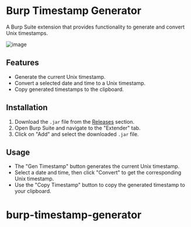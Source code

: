 # Burp Timestamp Generator

A Burp Suite extension that provides functionality to generate and convert Unix timestamps.

![image](https://github.com/user-attachments/assets/0a4e40c4-ac57-4172-bb46-f333b26253d5)


## Features
- Generate the current Unix timestamp.
- Convert a selected date and time to a Unix timestamp.
- Copy generated timestamps to the clipboard.

## Installation
1. Download the `.jar` file from the [Releases](link-to-releases) section.
2. Open Burp Suite and navigate to the "Extender" tab.
3. Click on "Add" and select the downloaded `.jar` file.

## Usage
- The "Gen Timestamp" button generates the current Unix timestamp.
- Select a date and time, then click "Convert" to get the corresponding Unix timestamp.
- Use the "Copy Timestamp" button to copy the generated timestamp to your clipboard.
# burp-timestamp-generator
